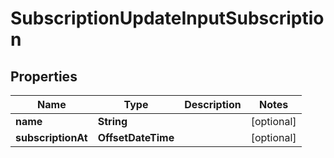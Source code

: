 

# SubscriptionUpdateInputSubscription


## Properties

| Name | Type | Description | Notes |
|------------ | ------------- | ------------- | -------------|
|**name** | **String** |  |  [optional] |
|**subscriptionAt** | **OffsetDateTime** |  |  [optional] |



